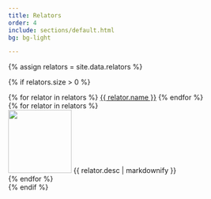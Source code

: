 ```yaml
---
title: Relators
order: 4
include: sections/default.html
bg: bg-light 

---
```


{% assign relators = site.data.relators %}

{% if relators.size > 0 %}
<div class="row">
    <div class="col-4">
        <div class="list-group" id="list-tab" role="tablist">
            {% for relator in relators %}
            <a class="list-group-item list-group-item-action {% if forloop.index==1 %}active{% endif %}" id="{{ relator.name | slugify }}-list" data-bs-toggle="list" href="#{{ relator.name | slugify }}" role="tab" aria-controls="home">{{ relator.name }}</a>
            {% endfor %}
        </div>
    </div>
    <div class="col-8">
        <div class="tab-content" id="nav-tabContent">
            {% for relator in relators %}
            <div class="tab-pane fade show {% if forloop.index==1 %}active{% endif %}" id="{{ relator.name | slugify }}" role="tabpanel" aria-labelledby="{{ relator.name | slugify }}-list">
            <img src="{{ relator.image }}" width="128px" class="rounded float-end">
            {{ relator.desc | markdownify }}
            </div>
            {% endfor %}
        </div>
    </div>
</div>
{% endif %}